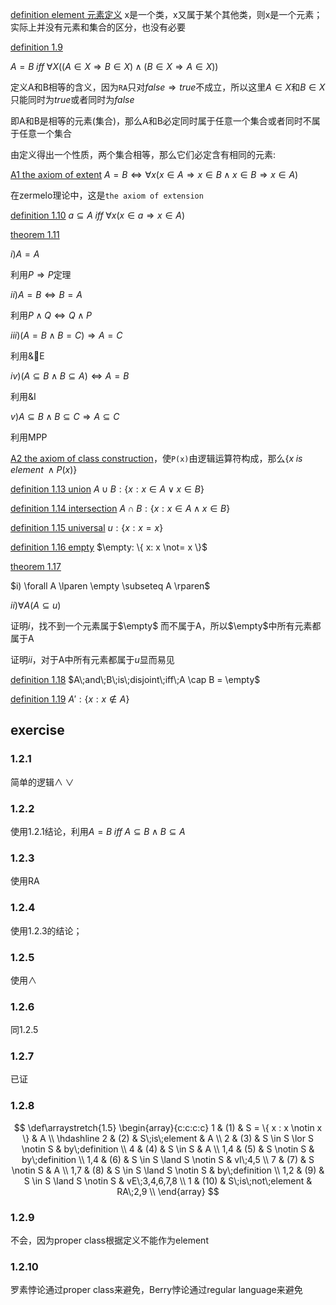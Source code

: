 [definition element 元素定义](#d_element) x是一个类，x又属于某个其他类，则x是一个元素；实际上并没有元素和集合的区分，也没有必要

[definition 1.9](#d_1_9)

$A = B\;iff\;\forall X \lparen \lparen A \in X \Rightarrow B \in X \rparen \land \lparen B \in X \Rightarrow A \in X \rparen \rparen$

定义A和B相等的含义，因为`RA`只对$false \Rightarrow true$不成立，所以这里$A \in X$和$B \in X$只能同时为$true$或者同时为$false$

即A和B是相等的元素(集合)，那么A和B必定同时属于任意一个集合或者同时不属于任意一个集合

由定义得出一个性质，两个集合相等，那么它们必定含有相同的元素:

[A1 the axiom of extent](#a_1) $A = B \Leftrightarrow \forall x \lparen x \in A \Rightarrow x \in B \land x \in B \Rightarrow x \in A \rparen$

在zermelo理论中，这是`the axiom of extension`

[definition 1.10](d_1_10) $a \subseteq A\;iff\;\forall x \lparen x \in a \Rightarrow x \in A\rparen$

[theorem 1.11](#t_1_11) 

$i) A = A$

利用$P \Rightarrow P$定理

$ii) A = B \Leftrightarrow B = A$

利用$P \land Q \Leftrightarrow Q \land P$

$iii) \lparen A = B \land B = C \rparen \Rightarrow A = C$

利用&E

$iv) \lparen A \subseteq B \land B \subseteq A \rparen \Leftrightarrow A = B$

利用&I

$v) A \subseteq B \land B \subseteq C \Rightarrow A \subseteq C$

利用MPP

[A2 the axiom of class construction](#a_2)，使`P(x)`由逻辑运算符构成，那么$\{x\;is\;element\;\land P\lparen x \rparen \}$

[definition 1.13 union](#d_1_13) $A \cup B: \{ x: x \in A \lor x \in B \}$

[definition 1.14 intersection](#d_1_14) $A \cap B: \{ x: x \in A \land x \in B \}$

[definition 1.15 universal](#d_1_15) $u: \{ x: x = x \}$

[definition 1.16 empty](#d_1_16) $\empty: \{ x: x \not= x \}$

[theorem 1.17](#t_1_17)

$i) \forall A \lparen \empty \subseteq A \rparen$

$ii) \forall A \lparen A \subseteq u \rparen$

证明$i$，找不到一个元素属于$\empty$ 而不属于A，所以$\empty$中所有元素都属于A

证明$ii$，对于A中所有元素都属于$u$显而易见

[definition 1.18](#d_1_18) $A\;and\;B\;is\;disjoint\;iff\;A \cap B = \empty$

[definition 1.19](#d_1_19) $A': \{ x: x \notin A \}$

## exercise

### 1.2.1

简单的逻辑$\land\;\lor$

### 1.2.2

使用1.2.1结论，利用$A = B\;iff\;A \subseteq B \land B \subseteq A$

### 1.2.3

使用RA

### 1.2.4

使用1.2.3的结论；

### 1.2.5

使用$\land$

### 1.2.6

同1.2.5

### 1.2.7

已证

### 1.2.8

$$
\def\arraystretch{1.5}
  \begin{array}{c:c:c:c}
  1 & (1) & S = \{ x : x \notin x \} & A \\
  \hdashline
  2 & (2) & S\;is\;element & A \\
  2 & (3) & S \in S \lor S \notin S & by\;definition \\
  4 & (4) & S \in S & A \\
  1,4 & (5) & S \notin S & by\;definition \\
  1,4 & (6) & S \in S \land S \notin S & vI\;4,5 \\
  7 & (7) & S \notin S & A \\
  1,7 & (8) & S \in S \land S \notin S & by\;definition \\
  1,2 & (9) & S \in S \land S \notin S & vE\;3,4,6,7,8 \\
  1 & (10) & S\;is\;not\;element & RA\;2,9 \\
\end{array}
$$

### 1.2.9

不会，因为proper class根据定义不能作为element

### 1.2.10

罗素悖论通过proper class来避免，Berry悖论通过regular language来避免